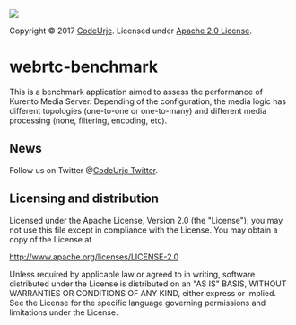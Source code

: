 [![][CodeUrjc Logo]][CodeUrjc]

Copyright © 2017 [CodeUrjc]. Licensed under [Apache 2.0 License].

webrtc-benchmark
================

This is a benchmark application aimed to assess the performance of Kurento Media
Server. Depending of the configuration, the media logic has different
topologies (one-to-one or one-to-many) and different media processing (none,
filtering, encoding, etc).

News
----

Follow us on Twitter @[CodeUrjc Twitter].

Licensing and distribution
--------------------------

Licensed under the Apache License, Version 2.0 (the "License");
you may not use this file except in compliance with the License.
You may obtain a copy of the License at

  http://www.apache.org/licenses/LICENSE-2.0

Unless required by applicable law or agreed to in writing, software
distributed under the License is distributed on an "AS IS" BASIS,
WITHOUT WARRANTIES OR CONDITIONS OF ANY KIND, either express or implied.
See the License for the specific language governing permissions and
limitations under the License.


[Apache 2.0 License]: http://www.apache.org/licenses/LICENSE-2.0
[CodeUrjc Logo]: https://raw.githubusercontent.com/codeurjc/webrtc-benchmark/master/src/main/resources/static/img/code.png
[CodeUrjc Twitter]: https://twitter.com/codeurjc
[CodeUrjc]: http://www.code.etsii.urjc.es/
